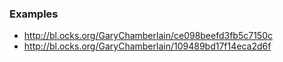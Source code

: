 ### Examples

* http://bl.ocks.org/GaryChamberlain/ce098beefd3fb5c7150c
* http://bl.ocks.org/GaryChamberlain/109489bd17f14eca2d6f
